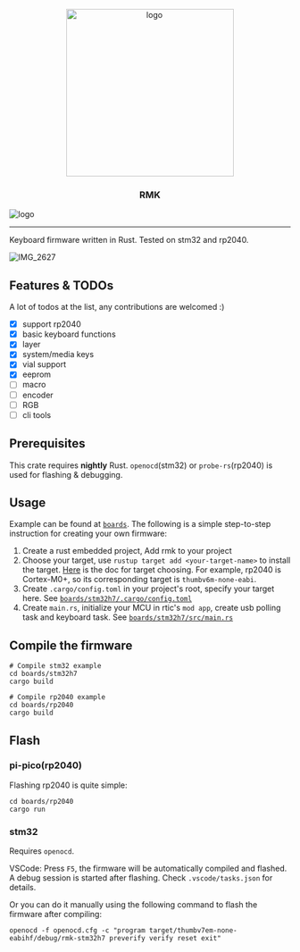 <p align="center">
<a href="https://github.com/haobogu/rmk">
<img src="https://github.com/HaoboGu/rmk/assets/8640918/24a01f8e-4958-4c8e-8652-d729d21c4667" alt="logo" width="300" />
</a>
<h3 align="center">RMK</h3>

<img align="center" href="https://discord.gg/VvveE25E7S" src="https://dcbadge.vercel.app/api/server/VvveE25E7S?style=flat&compact=true" alt="logo" />

</p>

---
Keyboard firmware written in Rust. Tested on stm32 and rp2040.

![IMG_2627](https://github.com/HaoboGu/rmk/assets/8640918/9789dbf7-c974-467e-bbdd-5fa3cc80c66c)

## Features & TODOs

A lot of todos at the list, any contributions are welcomed :)

- [x] support rp2040
- [x] basic keyboard functions
- [x] layer
- [x] system/media keys
- [x] vial support
- [x] eeprom
- [ ] macro
- [ ] encoder
- [ ] RGB
- [ ] cli tools

## Prerequisites

This crate requires **nightly** Rust. `openocd`(stm32) or `probe-rs`(rp2040) is used for flashing & debugging.

## Usage

Example can be found at [`boards`](https://github.com/HaoboGu/rmk/blob/main/boards). The following is a simple
step-to-step instruction for creating your own firmware:

1. Create a rust embedded project, Add rmk to your project
2. Choose your target, use `rustup target add <your-target-name>` to install the
   target. [Here](https://docs.rust-embedded.org/book/intro/install.html) is the doc for target choosing. For example,
   rp2040 is Cortex-M0+, so its corresponding target is `thumbv6m-none-eabi`.
3. Create `.cargo/config.toml` in your project's root, specify your target here.
   See [`boards/stm32h7/.cargo/config.toml`](https://github.com/HaoboGu/rmk/blob/main/boards/stm32h7/.cargo/config.toml)
4. Create `main.rs`, initialize your MCU in rtic's `mod app`, create usb polling task and keyboard task.
   See [`boards/stm32h7/src/main.rs`](https://github.com/HaoboGu/rmk/blob/main/boards/stm32h7/src/main.rs)

## Compile the firmware

```
# Compile stm32 example
cd boards/stm32h7
cargo build

# Compile rp2040 example
cd boards/rp2040
cargo build
```

## Flash

### pi-pico(rp2040)

Flashing rp2040 is quite simple:

```shell
cd boards/rp2040
cargo run
```

### stm32

Requires `openocd`.

VSCode: Press `F5`, the firmware will be automatically compiled and flashed. A debug session is started after flashing.
Check `.vscode/tasks.json` for details.

Or you can do it manually using the following command to flash the firmware after compiling:

```shell
openocd -f openocd.cfg -c "program target/thumbv7em-none-eabihf/debug/rmk-stm32h7 preverify verify reset exit"
```

